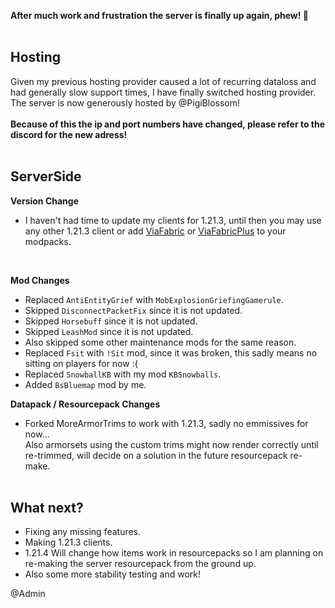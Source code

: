 <p hidden meta>
Title: 1.21.3 Server Update
Author: @TheAxolot77
AuthorTitle: Author/Owner
Banner: https://sbamboo.github.io/theaxolot77/assets/articles/banners/mc_server_1.21.3.png
Favicon: https://sbamboo.github.io/theaxolot77/assets/logo_theaxo77.png
CardBackground: https://sbamboo.github.io/theaxolot77/assets/articles/banners/mc_server_1.21.3.png
Tags: news,changelog,minecraft,mc,axo,server
CreationDate: 2024-12-01
UpdatedDate: 2024-12-01
</p>

**After much work and frustration the server is finally up again, phew! 💩**
<br><br>

## Hosting
Given my previous hosting provider caused a lot of recurring dataloss and had generally slow support times, I have finally switched hosting provider.<br>
The server is now generously hosted by @PigiBlossom!
<br><br>
**Because of this the ip and port numbers have changed, please refer to the discord for the new adress!**
<br><br>

## ServerSide
**Version Change**
- I haven't had time to update my clients for 1.21.3, until then you may use any other 1.21.3 client or add [ViaFabric](https://modrinth.com/mod/viafabric) or [ViaFabricPlus](https://modrinth.com/mod/viafabricplus) to your modpacks.<br>
<br>

**Mod Changes**
- Replaced `AntiEntityGrief` with `MobExplosionGriefingGamerule`.<br>
- Skipped `DisconnectPacketFix` since it is not updated.<br>
- Skipped `Horsebuff` since it is not updated.<br>
- Skipped `LeashMod` since it is not updated.<br>
- Also skipped some other maintenance mods for the same reason.<br>
- Replaced `Fsit` with `!Sit` mod, since it was broken, this sadly means no sitting on players for now :(<br>
- Replaced `SnowballKB` with my mod `KBSnowballs`.<br>
- Added `BsBluemap` mod by me.<br>

**Datapack / Resourcepack Changes**
- Forked MoreArmorTrims to work with 1.21.3, sadly no emmissives for now...<br>
  Also armorsets using the custom trims might now render correctly until re-trimmed, will decide on a solution in the future resourcepack re-make.
<br><br>

## What next?
- Fixing any missing features.
- Making 1.21.3 clients.
- 1.21.4 Will change how items work in resourcepacks so I am planning on re-making the server resourcepack from the ground up.
- Also some more stability testing and work!

@Admin